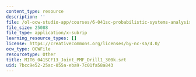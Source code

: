 ```yaml
---
content_type: resource
description: ''
file: /ol-ocw-studio-app/courses/6-041sc-probabilistic-systems-analysis-and-applied-probability-fall-2013/7bcc9e5225ac055aeba97c01fa58a843_MIT6_041SCF13_Joint_PMF_Drill1_300k.srt
file_size: 25088
file_type: application/x-subrip
learning_resource_types: []
license: https://creativecommons.org/licenses/by-nc-sa/4.0/
ocw_type: OCWFile
resourcetype: Other
title: MIT6_041SCF13_Joint_PMF_Drill1_300k.srt
uid: 7bcc9e52-25ac-055a-eba9-7c01fa58a843
---
```

